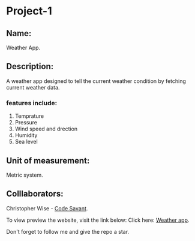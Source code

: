 # Project-1

## Name:

Weather App.

## Description:

A weather app designed to tell the current weather condition by fetching current weather data.

### features include:

1. Temprature
2. Pressure
3. Wind speed and drection
4. Humidity
5. Sea level

## Unit of measurement:

Metric system.

## Colllaborators:

Christopher Wise - [Code Savant]("https://").

To view preview the website, visit the link below:
Click here: [Weather app]("https://weathercheck-11.netlify.app/").

Don't forget to follow me and give the repo a star.
